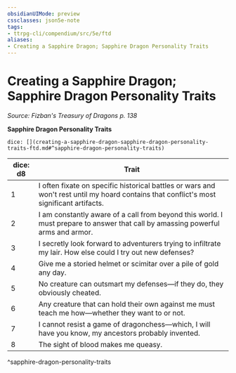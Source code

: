 ```yaml
---
obsidianUIMode: preview
cssclasses: json5e-note
tags:
- ttrpg-cli/compendium/src/5e/ftd
aliases:
- Creating a Sapphire Dragon; Sapphire Dragon Personality Traits
---
```

# Creating a Sapphire Dragon; Sapphire Dragon Personality Traits
*Source: Fizban's Treasury of Dragons p. 138* 

**Sapphire Dragon Personality Traits**

`dice: [](creating-a-sapphire-dragon-sapphire-dragon-personality-traits-ftd.md#^sapphire-dragon-personality-traits)`

| dice: d8 | Trait |
|----------|-------|
| 1 | I often fixate on specific historical battles or wars and won't rest until my hoard contains that conflict's most significant artifacts. |
| 2 | I am constantly aware of a call from beyond this world. I must prepare to answer that call by amassing powerful arms and armor. |
| 3 | I secretly look forward to adventurers trying to infiltrate my lair. How else could I try out new defenses? |
| 4 | Give me a storied helmet or scimitar over a pile of gold any day. |
| 5 | No creature can outsmart my defenses—if they do, they obviously cheated. |
| 6 | Any creature that can hold their own against me must teach me how—whether they want to or not. |
| 7 | I cannot resist a game of dragonchess—which, I will have you know, my ancestors probably invented. |
| 8 | The sight of blood makes me queasy. |
^sapphire-dragon-personality-traits